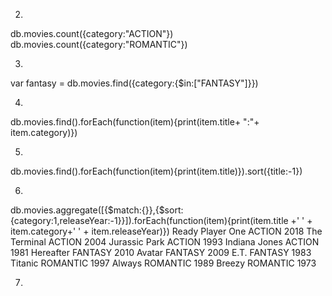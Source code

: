 2.
db.movies.count({category:"ACTION"})
db.movies.count({category:"ROMANTIC"})

3.
var fantasy = db.movies.find({category:{$in:["FANTASY"]}})

4.
db.movies.find().forEach(function(item){print(item.title+ ":"+ item.category)})

5.
db.movies.find().forEach(function(item){print(item.title)}).sort({title:-1})

6.
db.movies.aggregate([{$match:{}},{$sort:{category:1,releaseYear:-1}}]).forEach(function(item){print(item.title +' ' + item.category+' ' + item.releaseYear)})
    Ready Player One ACTION 2018
    The Terminal ACTION 2004
    Jurassic Park ACTION 1993
    Indiana Jones ACTION 1981
    Hereafter FANTASY 2010
    Avatar FANTASY 2009
    E.T. FANTASY 1983
    Titanic ROMANTIC 1997
    Always ROMANTIC 1989
    Breezy ROMANTIC 1973

7.
